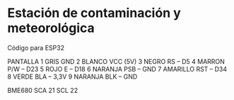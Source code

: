 # Estación de contaminación y meteorológica

Código para ESP32

PANTALLA
1 GRIS GND
2 BLANCO VCC (5V)
3 NEGRO RS – D5
4 MARRON P/W – D23
5 ROJO E – D18
6 NARANJA PSB – GND
7 AMARILLO RST – D34
8 VERDE BLA – 3,3V
9 NARANJA BLK – GND

BME680
SCA 21
SCL 22
